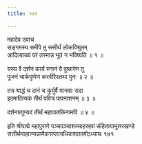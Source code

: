 ```yaml
---
title: १७१

---
```

महादेव उवाच  
सङ्गमस्य समीपे तु सत्तीर्थं लोकविश्रुतम्  
आदित्याख्यं परं तस्मान्न भूतं न भविष्यति ॥ १ ॥


यस्य वै दर्शनं कार्यं स्नानं वै पुष्करेण तु  
पूजनं चार्कपुष्पेण करवीरैस्तथा पुनः ॥ २ ॥


तत्र श्राद्धं च दानं च कुर्युर्वै मानवाः सदा  
इदमादित्यकं तीर्थं पवित्रं पापनाशनम् ॥ ३ ॥


दर्शनात्पुण्यदं तीर्थं महापातकिनामपि ॥ ४ ॥


इति श्रीपाद्मे महापुराणे पञ्चपञ्चाशत्साहस्र्यां संहितायामुत्तरखण्डे सत्तीर्थमाहात्म्यन्नामैकसप्तत्यधिकशततमोऽध्यायः १७१
